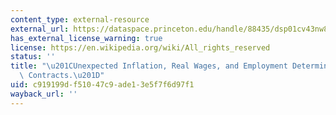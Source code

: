 ```yaml
---
content_type: external-resource
external_url: https://dataspace.princeton.edu/handle/88435/dsp01cv43nw81x
has_external_license_warning: true
license: https://en.wikipedia.org/wiki/All_rights_reserved
status: ''
title: "\u201CUnexpected Inflation, Real Wages, and Employment Determination in Union\
  \ Contracts.\u201D"
uid: c919199d-f510-47c9-ade1-3e5f7f6d97f1
wayback_url: ''
---
```


